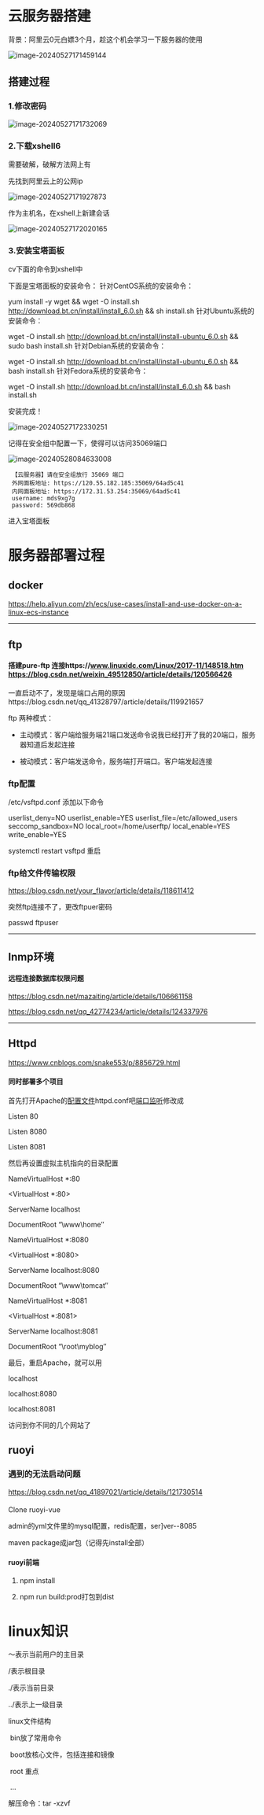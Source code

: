 # 云服务器搭建

背景：阿里云0元白嫖3个月，趁这个机会学习一下服务器的使用

![image-20240527171459144](.assets/image-20240527171459144.png)

## 搭建过程

### 1.修改密码

![image-20240527171732069](.assets/image-20240527171732069.png)

### 2.下载xshell6

需要破解，破解方法网上有

先找到阿里云上的公网ip

![image-20240527171927873](.assets/image-20240527171927873.png)

作为主机名，在xshell上新建会话

![image-20240527172020165](.assets/image-20240527172020165.png)

### 3.安装宝塔面板

cv下面的命令到xshell中

下面是宝塔面板的安装命令：
针对CentOS系统的安装命令：

yum install -y wget && wget -O install.sh http://download.bt.cn/install/install_6.0.sh && sh install.sh
针对Ubuntu系统的安装命令：

wget -O install.sh http://download.bt.cn/install/install-ubuntu_6.0.sh && sudo bash install.sh
针对Debian系统的安装命令：

wget -O install.sh http://download.bt.cn/install/install-ubuntu_6.0.sh && bash install.sh
针对Fedora系统的安装命令：

wget -O install.sh http://download.bt.cn/install/install_6.0.sh && bash install.sh


安装完成！

![image-20240527172330251](.assets/image-20240527172330251.png)

记得在安全组中配置一下，使得可以访问35069端口

![image-20240528084633008](.assets/image-20240528084633008.png)

```
 【云服务器】请在安全组放行 35069 端口
 外网面板地址: https://120.55.182.185:35069/64ad5c41
 内网面板地址: https://172.31.53.254:35069/64ad5c41
 username: mds9xg7g
 password: 569db868
```

进入宝塔面板



# 服务器部署过程

## docker

https://help.aliyun.com/zh/ecs/use-cases/install-and-use-docker-on-a-linux-ecs-instance

---

## ftp

#### 搭建pure-ftp 连接https://www.linuxidc.com/Linux/2017-11/148518.htm  https://blog.csdn.net/weixin_49512850/article/details/120566426

一直启动不了，发现是端口占用的原因https://blog.csdn.net/qq_41328797/article/details/119921657

ftp 两种模式：

- 主动模式：客户端给服务端21端口发送命令说我已经打开了我的20端口，服务器知道后发起连接

- 被动模式：客户端发送命令，服务端打开端口。客户端发起连接

### ftp配置

/etc/vsftpd.conf 添加以下命令

userlist_deny=NO
userlist_enable=YES
userlist_file=/etc/allowed_users
seccomp_sandbox=NO
local_root=/home/userftp/
local_enable=YES
write_enable=YES

systemctl restart vsftpd 重启

### ftp给文件传输权限

https://blog.csdn.net/your_flavor/article/details/118611412

突然ftp连接不了，更改ftpuer密码

passwd  ftpuser  

---

## lnmp环境

#### 远程连接数据库权限问题

https://blog.csdn.net/mazaiting/article/details/106661158

https://blog.csdn.net/qq_42774234/article/details/124337976

-----

## Httpd

https://www.cnblogs.com/snake553/p/8856729.html

#### 同时部署多个项目

首先打开Apache的[配置文件](https://www.zhihu.com/search?q=配置文件&search_source=Entity&hybrid_search_source=Entity&hybrid_search_extra={"sourceType"%3A"answer"%2C"sourceId"%3A904524754})httpd.conf吧[端口监听](https://www.zhihu.com/search?q=端口监听&search_source=Entity&hybrid_search_source=Entity&hybrid_search_extra={"sourceType"%3A"answer"%2C"sourceId"%3A904524754})修改成

Listen 80

Listen 8080

Listen 8081

然后再设置虚拟主机指向的目录配置

NameVirtualHost *:80

<VirtualHost *:80>

ServerName localhost

DocumentRoot “\www\home″

</VirtualHost>



NameVirtualHost *:8080

<VirtualHost *:8080>

ServerName localhost:8080

DocumentRoot “\www\tomcat″

</VirtualHost>



NameVirtualHost *:8081

<VirtualHost *:8081>

ServerName localhost:8081

DocumentRoot “\root\myblog″

</VirtualHost>



最后，重启Apache，就可以用

localhost

localhost:8080

localhost:8081

访问到你不同的几个网站了



## ruoyi

### 遇到的无法启动问题

https://blog.csdn.net/qq_41897021/article/details/121730514

#### 

Clone ruoyi-vue 

admin的yml文件里的mysql配置，redis配置，ser]ver--8085

maven package成jar包（记得先install全部）

#### ruoyi前端

1. npm install

2. npm run build:prod打包到dist

   

# linux知识

～表示当前用户的主目录

/表示根目录

./表示当前目录

../表示上一级目录

linux文件结构

​	bin放了常用命令

​	boot放核心文件，包括连接和镜像

​	root 重点

​	...

解压命令：tar -xzvf 

